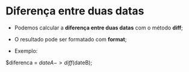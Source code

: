 # Diferença entre duas datas

-   Podemos calcular a **diferença entre duas datas** com o método **diff**;

-   O resultado pode ser formatado com **format**;

-   Exemplo:

$diferenca = $dateA->diff($dateB);
